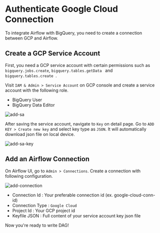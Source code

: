 # Authenticate Google Cloud Connection

To integrate Airflow with BigQuery, you need to create a connection between GCP and Airflow.

## Create a GCP Service Account 

First, you need a GCP service account with certain permissions such as `bigquery.jobs.create`, 
`bigquery.tables.getData ` and `bigquery.tables.create `. 

Visit `IAM & Admin > Service Account` on GCP console and create a service account with the following role.

* BigQuery User 
* BigQuery Data Editor 

![add-sa](/airflow-with-bigquery-guide/img/add-sa.png)

After saving the service account, navigate to `Key` on detail page. 
Go to `ADD KEY > Create new key` and select key type as `JSON`. 
It will automatically download json file on local device. 

![add-sa-key](/airflow-with-bigquery-guide/img/add-sa-key.png)

## Add an Airflow Connection

On Airflow UI, go to `Admin > Connections`. Create a connection with following configuration.

![add-connection](/airflow-with-bigquery-guide/img/add-connection.png)

* Connection Id : Your preferable connection id (ex. google-cloud-conn-id)
* Connection Type : `Google Cloud`
* Project Id : Your GCP project id
* Keyfile JSON : Full content of your service account key json file 


Now you're ready to write DAG! 